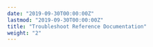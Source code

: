 ```yaml
---
date: "2019-09-30T00:00:00Z"
lastmod: "2019-09-30T00:00:00Z"
title: "Troubleshoot Reference Documentation"
weight: "2"
---
```


